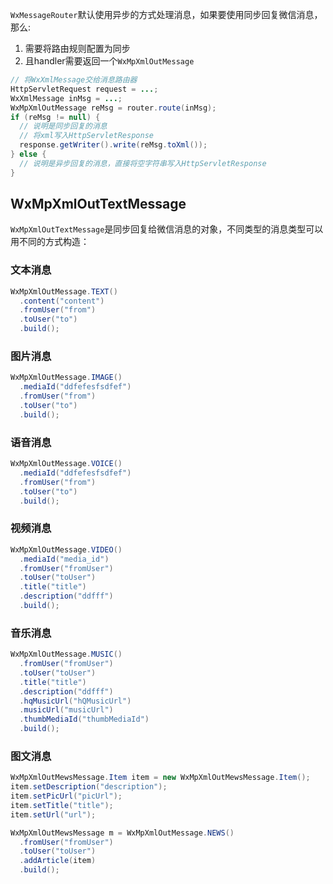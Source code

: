 ``WxMessageRouter``默认使用异步的方式处理消息，如果要使用同步回复微信消息，那么:

1. 需要将路由规则配置为同步
2. 且handler需要返回一个``WxMpXmlOutMessage``

```java
// 将WxXmlMessage交给消息路由器
HttpServletRequest request = ...;
WxXmlMessage inMsg = ...;
WxMpXmlOutMessage reMsg = router.route(inMsg);
if (reMsg != null) {
  // 说明是同步回复的消息
  // 将xml写入HttpServletResponse
  response.getWriter().write(reMsg.toXml());
} else {
  // 说明是异步回复的消息，直接将空字符串写入HttpServletResponse
}
```

## WxMpXmlOutTextMessage

``WxMpXmlOutTextMessage``是同步回复给微信消息的对象，不同类型的消息类型可以用不同的方式构造：

### 文本消息

```java
WxMpXmlOutMessage.TEXT()
  .content("content")
  .fromUser("from")
  .toUser("to")
  .build();
```

### 图片消息

```java
WxMpXmlOutMessage.IMAGE()
  .mediaId("ddfefesfsdfef")
  .fromUser("from")
  .toUser("to")
  .build();
```

### 语音消息

```java
WxMpXmlOutMessage.VOICE()
  .mediaId("ddfefesfsdfef")
  .fromUser("from")
  .toUser("to")
  .build();
```

### 视频消息

```java
WxMpXmlOutMessage.VIDEO()
  .mediaId("media_id")
  .fromUser("fromUser")
  .toUser("toUser")
  .title("title")
  .description("ddfff")
  .build();
```
### 音乐消息
```java
WxMpXmlOutMessage.MUSIC()
  .fromUser("fromUser")
  .toUser("toUser")
  .title("title")
  .description("ddfff")
  .hqMusicUrl("hQMusicUrl")
  .musicUrl("musicUrl")
  .thumbMediaId("thumbMediaId")
  .build();
```
### 图文消息

```java
WxMpXmlOutMewsMessage.Item item = new WxMpXmlOutMewsMessage.Item();
item.setDescription("description");
item.setPicUrl("picUrl");
item.setTitle("title");
item.setUrl("url");

WxMpXmlOutMewsMessage m = WxMpXmlOutMessage.NEWS()
  .fromUser("fromUser")
  .toUser("toUser")
  .addArticle(item)
  .build();
```
